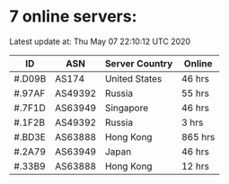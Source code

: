# 7 online servers:

Latest update at: Thu May 07 22:10:12 UTC 2020

| ID | ASN | Server Country | Online |
| -- | --- | -------------- | ------ |
| #.D09B | AS174 | United States | 46 hrs |
| #.97AF | AS49392 | Russia | 55 hrs |
| #.7F1D | AS63949 | Singapore | 46 hrs |
| #.1F2B | AS49392 | Russia | 3 hrs |
| #.BD3E | AS63888 | Hong Kong | 865 hrs |
| #.2A79 | AS63949 | Japan | 46 hrs |
| #.33B9 | AS63888 | Hong Kong | 12 hrs |

